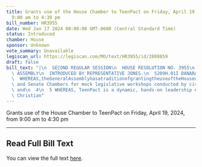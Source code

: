 ```yaml
---
title: Grants use of the House Chamber to TeenPact on Friday, April 19, 2024, from
  9:00 am to 4:30 pm
bill_number: HR3955
date: Wed Jan 17 2024 00:00:00 GMT-0600 (Central Standard Time)
status: Introduced
chamber: House
sponsor: Unknown
vote_summary: Unavailable
legiscan_url: https://legiscan.com/MO/text/HR3955/id/2888859
draft: false
bill_text: "|\n  SECOND REGULAR SESSION\n  HOUSE RESOLUTION NO. 3955\n  102ND GENERAL\
  \ ASSEMBLY\n  INTRODUCED BY REPRESENTATIVE JONES.\n  5209H.01I DANARADEMANMILLER,ChiefClerk\n\
  \  WHEREAS,theGeneralAssemblyhasatraditionofgrantingtheuseoftheHouseof\n  2 Representatives\
  \ and Senate Chambers for mock legislative workshops conducted by civic\n  3 organizations;\
  \ and\n  4\n  5 WHEREAS, TeenPact is a dynamic, hands-on leadership experience for\
  \ Christian"
---
```

Grants use of the House Chamber to TeenPact on Friday, April 19, 2024, from 9:00 am to 4:30 pm

---

## Read Full Bill Text

You can view the full text [here](https://legiscan.com/MO/text/HR3955/id/2888859).
